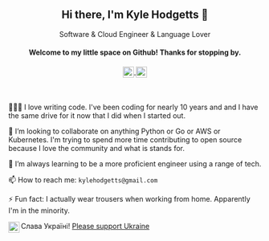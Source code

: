 <div align="center">
	<h2 align="center"><b>Hi there, I'm Kyle Hodgetts 👋</b></h2>
	<p>Software & Cloud Engineer & Language Lover</p>
	<h4>
		<b>Welcome to my little space on Github! Thanks for stopping by.</b>
	</h4>
</div>

<h4 align="center">
	<a href="https://www.linkedin.com/in/kylehodgetts/" target="_blank">
		<img align="center" alt="Kyle's LinkedIn" width="22px" src="https://cdn.simpleicons.org/linkedin" />
	</a>
	<a href="https://u24.gov.ua/" target="_blank">
		<img align="center" alt="Ukrainian flag" width="22px" src="https://upload.wikimedia.org/wikipedia/commons/4/49/Flag_of_Ukraine.svg" />
	</a>
</h4>
<br/>



👨🏻‍💻 I love writing code. I've been coding for nearly 10 years and and I have the same drive for it now that I did when I started out.

👯 I’m looking to collaborate on anything Python or Go or AWS or Kubernetes. I'm trying to spend more time contributing to open source because I love the community and what is stands for.

🌱 I’m always learning to be a more proficient engineer using a range of tech.

📫 How to reach me: `kylehodgetts@gmail.com`

⚡ Fun fact: I actually wear trousers when working from home. Apparently I'm in the minority.

<img align="left" alt="Ukrainian flag" width="22px" src="https://upload.wikimedia.org/wikipedia/commons/4/49/Flag_of_Ukraine.svg" /> Слава Україні! <a href="https://u24.gov.ua/" target="_blank">Please support Ukraine</a>
